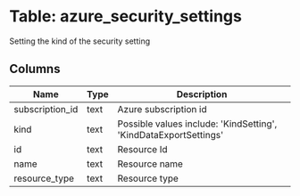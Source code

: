 
# Table: azure_security_settings
Setting the kind of the security setting
## Columns
| Name        | Type           | Description  |
| ------------- | ------------- | -----  |
|subscription_id|text|Azure subscription id|
|kind|text|Possible values include: 'KindSetting', 'KindDataExportSettings'|
|id|text|Resource Id|
|name|text|Resource name|
|resource_type|text|Resource type|
